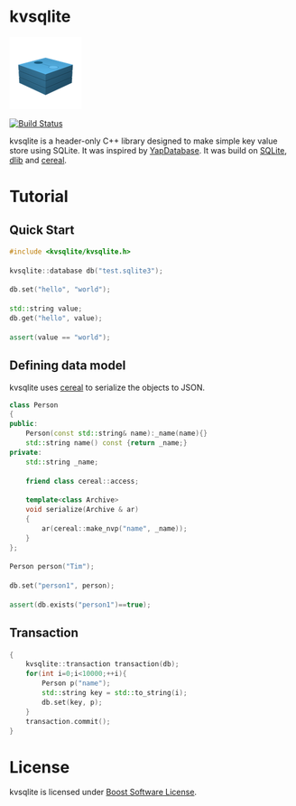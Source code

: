 # kvsqlite

![Logo](kvsqlite.png)

[![Build Status](https://travis-ci.org/h416/kvsqlite.svg?branch=master)](https://travis-ci.org/h416/kvsqlite)

kvsqlite is a header-only C++ library designed to make simple key value store using SQLite.
It was inspired by [YapDatabase](https://github.com/yapstudios/YapDatabase).
It was build on [SQLite](https://sqlite.org), [dlib](https://github.com/davisking/dlib) and [cereal](https://github.com/USCiLab/cereal).


# Tutorial

## Quick Start
```cpp
#include <kvsqlite/kvsqlite.h>

kvsqlite::database db("test.sqlite3");

db.set("hello", "world");

std::string value;
db.get("hello", value);

assert(value == "world");
```

## Defining data model
kvsqlite uses [cereal](https://github.com/USCiLab/cereal) to serialize the objects to JSON.
```cpp
class Person
{
public:
    Person(const std::string& name):_name(name){}
    std::string name() const {return _name;}
private:
    std::string _name;
    
    friend class cereal::access;
    
    template<class Archive>
    void serialize(Archive & ar)
    {
        ar(cereal::make_nvp("name", _name));
    }
};

Person person("Tim");

db.set("person1", person);

assert(db.exists("person1")==true);
```


## Transaction
```cpp
{
    kvsqlite::transaction transaction(db);
    for(int i=0;i<10000;++i){
        Person p("name");
        std::string key = std::to_string(i);
        db.set(key, p);
    }
    transaction.commit();
}
```
# License
kvsqlite is licensed under [Boost Software License](http://www.boost.org/LICENSE_1_0.txt).


